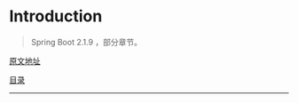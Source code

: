 # Introduction

> Spring Boot 2.1.9 ，部分章节。

[原文地址](https://docs.spring.io/spring-boot/docs/2.1.9.RELEASE/reference/html/)

[目录](SUMMARY.md)

----